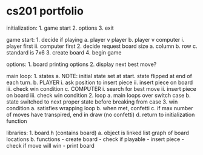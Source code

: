 # cs201 portfolio


initialization:
	1. game start
	2. options
	3. exit

game start:
	1. decide if playing
	   a. player v player
	   b. player v computer
	      i. player first
	      ii. computer first
	2. decide request board size
	   a. column
	   b. row
	   c. standard is 7x6
	3. create board
	4. begin game

options:
	1. board printing options
	2. display next best move?

main loop:
	1. states
	   a. NOTE: initial state set at start. state flipped at end of each turn.
	   b. PLAYER
	      i. ask position to insert piece
	      ii. insert piece on board
	      iii. check win condition
	   c. COMPUTER
	      i. search for best move
	      ii. insert piece on board
	      iii. check win condition
	2. loop
	   a. main loops over switch case
	   b. state switched to next proper state before breaking from case
	3. win condition
	   a. satisfies wrapping loop
	   b. when met, confetti
	   c. if max number of moves have transpired, end in draw (no confetti)
	   d. return to initialization function

libraries:
	1. board.h (contains board)
	   a. object is linked list graph of board locations
	   b. functions
	      - create board
	      - check if playable
	      - insert piece
	      - check if move will win
	      - print board

